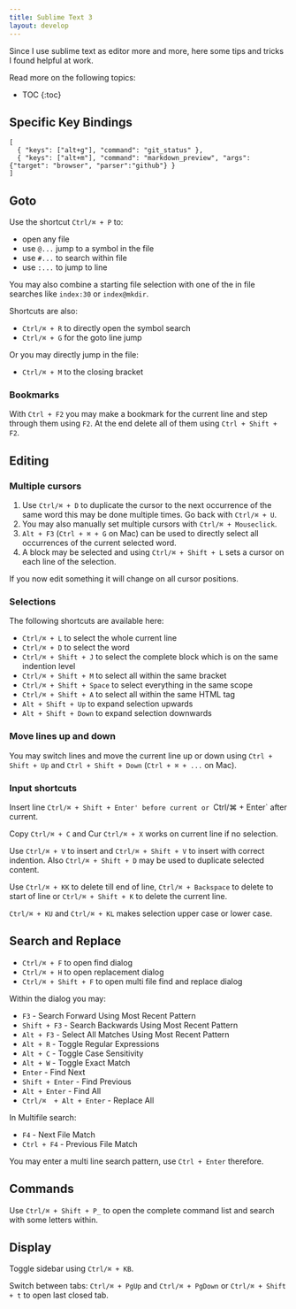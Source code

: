 ```yaml
---
title: Sublime Text 3
layout: develop
---
```


Since I use sublime text as editor more and more, here some tips and tricks
I found helpful at work.

Read more on the following topics:

* TOC
{:toc}


Specific Key Bindings
-------------------------------------------------

    [
      { "keys": ["alt+g"], "command": "git_status" },
      { "keys": ["alt+m"], "command": "markdown_preview", "args": {"target": "browser", "parser":"github"} }
    ]


Goto
-------------------------------------------------

Use the shortcut `Ctrl/⌘ + P` to:

- open any file
- use `@...` jump to a symbol in the file
- use `#...` to search within file
- use `:...` to jump to line

You may also combine a starting file selection with one of the in file searches
like `index:30` or `index@mkdir`.

Shortcuts are also:

- `Ctrl/⌘ + R` to directly open the symbol search
- `Ctrl/⌘ + G` for the goto line jump

Or you may directly jump in the file:

- `Ctrl/⌘ + M` to the closing bracket

### Bookmarks

With `Ctrl + F2` you may make a bookmark for the current line and step through them
using `F2`. At the end delete all of them using `Ctrl + Shift + F2`.


Editing
-------------------------------------------------

### Multiple cursors

1. Use `Ctrl/⌘ + D` to duplicate the cursor to the next occurrence of the same word
  this may be done multiple times. Go back with `Ctrl/⌘ + U`.
2. You may also manually set multiple cursors with `Ctrl/⌘ + Mouseclick`.
3. `Alt + F3` (`Ctrl + ⌘ + G` on Mac) can be used to directly select all occurrences
  of the current selected word.
4. A block may be selected and using `Ctrl/⌘ + Shift + L` sets a cursor on each
line of the selection.

If you now edit something it will change on all cursor positions.

### Selections

The following shortcuts are available here:

- `Ctrl/⌘ + L` to select the whole current line
- `Ctrl/⌘ + D` to select the word
- `Ctrl/⌘ + Shift + J` to select the complete block which is on the same indention
  level
- `Ctrl/⌘ + Shift + M` to select all within the same bracket
- `Ctrl/⌘ + Shift + Space` to select everything in the same scope
- `Ctrl/⌘ + Shift + A` to select all within the same HTML tag
- `Alt + Shift + Up` to expand selection upwards
- `Alt + Shift + Down` to expand selection downwards

### Move lines up and down

You may switch lines and move the current line up or down using
`Ctrl + Shift + Up` and `Ctrl + Shift + Down` (`Ctrl + ⌘ + ...` on Mac).

### Input shortcuts

Insert line `Ctrl/⌘ + Shift + Enter' before current or `Ctrl/⌘ + Enter` after current.

Copy `Ctrl/⌘ + C` and Cur `Ctrl/⌘ + X` works on current line if no selection.

Use `Ctrl/⌘ + V` to insert and `Ctrl/⌘ + Shift + V` to insert with correct indention.
Also `Ctrl/⌘ + Shift + D` may be used to duplicate selected content.


Use `Ctrl/⌘ + KK` to delete till end of line, `Ctrl/⌘ + Backspace` to delete to start
of line or `Ctrl/⌘ + Shift + K` to delete the current line.

`Ctrl/⌘ + KU` and `Ctrl/⌘ + KL` makes selection upper case or lower case.

Search and Replace
-------------------------------------------------

- `Ctrl/⌘ + F` to open find dialog
- `Ctrl/⌘ + H` to open replacement dialog
- `Ctrl/⌘ + Shift + F` to open multi file find and replace dialog

Within the dialog you may:

- `F3` - Search Forward Using Most Recent Pattern
- `Shift + F3` - Search Backwards Using Most Recent Pattern
- `Alt + F3` - Select All Matches Using Most Recent Pattern
- `Alt + R` - Toggle Regular Expressions
- `Alt + C` - Toggle Case Sensitivity
- `Alt + W` - Toggle Exact Match
- `Enter` - Find Next
- `Shift + Enter` - Find Previous
- `Alt + Enter` - Find All
- `Ctrl/⌘  + Alt + Enter` - Replace All

In Multifile search:

- `F4` - Next File Match
- `Ctrl + F4` - Previous File Match

You may enter a multi line search pattern, use `Ctrl + Enter` therefore.

Commands
-------------------------------------------------

Use `Ctrl/⌘ + Shift + P_` to open the complete command list and search with some
letters within.


Display
-------------------------------------------------

Toggle sidebar using `Ctrl/⌘ + KB`.

Switch between tabs: `Ctrl/⌘ + PgUp` and `Ctrl/⌘ + PgDown` or `Ctrl/⌘ + Shift + t`
to open last closed tab.

